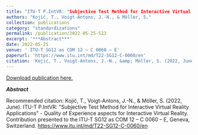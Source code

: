 ```yaml
---
title: "ITU-T P.IntVR: "Subjective Test Method for Interactive Virtual Reality Applications" - Quality of Experience aspects for Interactive Virtual Reality"
authors: "Kojić, T., Voigt-Antons, J.-N., & Möller, S."
collection: publications
category: "standardizations"
permalink: /publication/2022-05-25-S13
excerpt: '***Abstract***'
date: 2022-05-25
venue: ' ITU-T SG12 as COM 12 – C 0060 – E'
paperurl: 'https://www.itu.int/md/T22-SG12-C-0060/en'
citation: 'Kojić, T., Voigt-Antons, J.-N., &amp; Möller, S. (2022, June). ITU-T P.IntVR: &quot;Subjective Test Method for Interactive Virtual Reality Applications&quot; - Quality of Experience aspects for Interactive Virtual Reality. Contribution presented to the ITU-T SG12 as COM 12 – C 0060 – E, Geneva, Switzerland. https://www.itu.int/md/T22-SG12-C-0060/en'
---
```


<a href='https://www.itu.int/md/T22-SG12-C-0060/en'>Download publication here.</a>

***Abstract***

Recommended citation: Kojić, T., Voigt-Antons, J.-N., & Möller, S. (2022, June). ITU-T P.IntVR: "Subjective Test Method for Interactive Virtual Reality Applications" - Quality of Experience aspects for Interactive Virtual Reality. Contribution presented to the ITU-T SG12 as COM 12 – C 0060 – E, Geneva, Switzerland. https://www.itu.int/md/T22-SG12-C-0060/en
